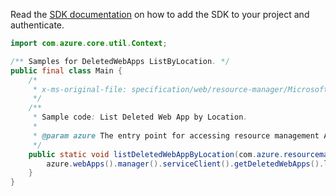 Read the [SDK documentation](https://github.com/Azure/azure-sdk-for-java/blob/azure-resourcemanager_2.14.0/sdk/resourcemanager/azure-resourcemanager/README.md) on how to add the SDK to your project and authenticate.

```java
import com.azure.core.util.Context;

/** Samples for DeletedWebApps ListByLocation. */
public final class Main {
    /*
     * x-ms-original-file: specification/web/resource-manager/Microsoft.Web/stable/2021-03-01/examples/ListDeletedWebAppsByLocation.json
     */
    /**
     * Sample code: List Deleted Web App by Location.
     *
     * @param azure The entry point for accessing resource management APIs in Azure.
     */
    public static void listDeletedWebAppByLocation(com.azure.resourcemanager.AzureResourceManager azure) {
        azure.webApps().manager().serviceClient().getDeletedWebApps().listByLocation("West US 2", Context.NONE);
    }
}
```
